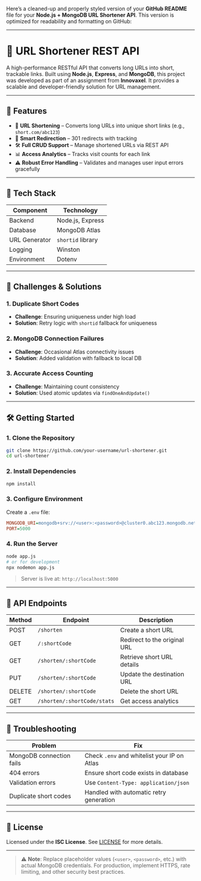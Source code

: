 Here’s a cleaned-up and properly styled version of your **GitHub README** file for your **Node.js + MongoDB URL Shortener API**. This version is optimized for readability and formatting on GitHub:

---

# 📎 URL Shortener REST API

A high-performance RESTful API that converts long URLs into short, trackable links. Built using **Node.js**, **Express**, and **MongoDB**, this project was developed as part of an assignment from **Innovaxel**. It provides a scalable and developer-friendly solution for URL management.

---

## 🚀 Features

* 🔗 **URL Shortening** – Converts long URLs into unique short links (e.g., `short.com/abc123`)
* 🔁 **Smart Redirection** – 301 redirects with tracking
* 🛠 **Full CRUD Support** – Manage shortened URLs via REST API
* 📊 **Access Analytics** – Tracks visit counts for each link
* ⚠️ **Robust Error Handling** – Validates and manages user input errors gracefully

---

## 🧰 Tech Stack

| Component     | Technology        |
| ------------- | ----------------- |
| Backend       | Node.js, Express  |
| Database      | MongoDB Atlas     |
| URL Generator | `shortid` library |
| Logging       | Winston           |
| Environment   | Dotenv            |

---

## 🧠 Challenges & Solutions

### 1. **Duplicate Short Codes**

* **Challenge**: Ensuring uniqueness under high load
* **Solution**: Retry logic with `shortid` fallback for uniqueness

### 2. **MongoDB Connection Failures**

* **Challenge**: Occasional Atlas connectivity issues
* **Solution**: Added validation with fallback to local DB

### 3. **Accurate Access Counting**

* **Challenge**: Maintaining count consistency
* **Solution**: Used atomic updates via `findOneAndUpdate()`

---

## 🛠️ Getting Started

### 1. **Clone the Repository**

```bash
git clone https://github.com/your-username/url-shortener.git
cd url-shortener
```

### 2. **Install Dependencies**

```bash
npm install
```

### 3. **Configure Environment**

Create a `.env` file:

```ini
MONGODB_URI=mongodb+srv://<user>:<password>@cluster0.abc123.mongodb.net/urlshortener?retryWrites=true&w=majority
PORT=5000
```

### 4. **Run the Server**

```bash
node app.js
# or for development
npx nodemon app.js
```

> Server is live at: `http://localhost:5000`

---

## 📡 API Endpoints

| Method | Endpoint                    | Description                  |
| ------ | --------------------------- | ---------------------------- |
| POST   | `/shorten`                  | Create a short URL           |
| GET    | `/:shortCode`               | Redirect to the original URL |
| GET    | `/shorten/:shortCode`       | Retrieve short URL details   |
| PUT    | `/shorten/:shortCode`       | Update the destination URL   |
| DELETE | `/shorten/:shortCode`       | Delete the short URL         |
| GET    | `/shorten/:shortCode/stats` | Get access analytics         |

---

## 🧪 Troubleshooting

| Problem                  | Fix                                         |
| ------------------------ | ------------------------------------------- |
| MongoDB connection fails | Check `.env` and whitelist your IP on Atlas |
| 404 errors               | Ensure short code exists in database        |
| Validation errors        | Use `Content-Type: application/json`        |
| Duplicate short codes    | Handled with automatic retry generation     |

---

## 📄 License

Licensed under the **ISC License**. See [LICENSE](LICENSE) for more details.

---

> ⚠️ **Note**: Replace placeholder values (`<user>`, `<password>`, etc.) with actual MongoDB credentials. For production, implement HTTPS, rate limiting, and other security best practices.

